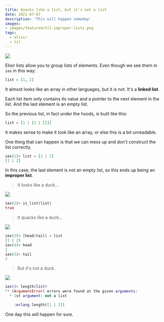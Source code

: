 ```yaml
---
title: Quacks like a list, but it's not a list
date: 2021-07-07
description: 'This will happen someday'
images:
- images/featured/til-improper-lists.png
tags:
  - elixir
  - til
---
```


![](https://media.giphy.com/media/12rqBPpSz9jIA0/giphy.gif)

Elixir lists allow you to group lists of elements. Even though we see them in `iex` in this way:

```elixir
list = [1, 2]
```

It almost looks like an array in other languages, but it is not. It's a **linked list**.

Each list item only contains its value and a pointer to the next element in the list. And the last element is an empty list.

So the previous list, in fact under the hoods, is built like this:

```elixir
list = [1 | [2 | []]]
```

It makes sense to make it look like an array, or else this is a bit unreadable.

One thing that can happen is that we can mess up and don't construct the list correctly.

```elixir
iex(1)> list = [1 | 2]
[1 | 2]
```

In this case, the last element is not an empty list, so this ends up being an **improper list**.

> It looks like a duck...

![](https://media.giphy.com/media/H3MXq3XT4z2ec/giphy.gif)

```elixir
iex(2)> is_list(list)
true
```

> It quacks like a duck... 

![](https://media.giphy.com/media/eRYiZlDanh2ta/giphy.gif)

```elixir
iex(3)> [head|tail] = list
[1 | 2]
iex(4)> head
1
iex(5)> tail
2
```
> But it's not a duck.

![](https://media.giphy.com/media/LPHXLKEOZw6T6/giphy.gif)

```elixir
iex()> length(list)
** (ArgumentError) errors were found at the given arguments: 
  * 1st argument: not a list 

    :erlang.length([1 | 2])
```

One day this will happen for sure.
